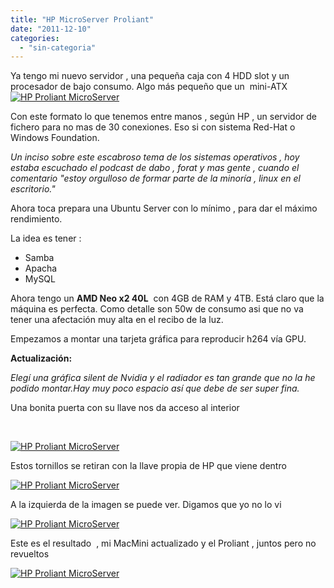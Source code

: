```yaml
---
title: "HP MicroServer Proliant"
date: "2011-12-10"
categories: 
  - "sin-categoria"
---
```


Ya tengo mi nuevo servidor , una pequeña caja con 4 HDD slot y un procesador de bajo consumo. Algo más pequeño que un  mini-ATX[![HP Proliant MicroServer](images/6482834207_3c6c0cd200_z.jpg)](https://www.flickr.com/photos/12949201@N08/6482834207/ "HP Proliant MicroServer por sicotico, en Flickr")

Con este formato lo que tenemos entre manos , según HP , un servidor de fichero para no mas de 30 conexiones. Eso si con sistema Red-Hat o Windows Foundation.

_Un inciso sobre este escabroso tema de los sistemas operativos , hoy estaba escuchado el podcast de dabo , forat y mas gente , cuando el comentario "estoy orgulloso de formar parte de la minoría , linux en el escritorio."_

Ahora toca prepara una Ubuntu Server con lo mínimo , para dar el máximo rendimiento.

La idea es tener :

- Samba
- Apacha
- MySQL

Ahora tengo un **AMD Neo x2 40L**  con 4GB de RAM y 4TB. Está claro que la máquina es perfecta. Como detalle son 50w de consumo asi que no va tener una afectación muy alta en el recibo de la luz.

Empezamos a montar una tarjeta gráfica para reproducir h264 vía GPU.

**Actualización:**

_Elegí una gráfica silent de Nvidia y el radiador es tan grande que no la he podido montar.Hay muy poco espacio así que debe de ser super fina._

Una bonita puerta con su llave nos da acceso al interior

 

[![HP Proliant MicroServer](images/6482831589_d9e13bdfc8_z.jpg)](https://www.flickr.com/photos/12949201@N08/6482831589/ "HP Proliant MicroServer por sicotico, en Flickr")

Estos tornillos se retiran con la llave propia de HP que viene dentro

[![HP Proliant MicroServer](images/6482835969_337a2b2700_z.jpg)](https://www.flickr.com/photos/12949201@N08/6482835969/ "HP Proliant MicroServer por sicotico, en Flickr")

A la izquierda de la imagen se puede ver. Digamos que yo no lo vi

[![HP Proliant MicroServer](images/6482838307_63b75f7d9b_z.jpg)](https://www.flickr.com/photos/12949201@N08/6482838307/ "HP Proliant MicroServer por sicotico, en Flickr")

Este es el resultado  , mi MacMini actualizado y el Proliant , juntos pero no revueltos

[![HP Proliant MicroServer](images/6482840311_6a35a9f66c.jpg)](https://www.flickr.com/photos/12949201@N08/6482840311/ "HP Proliant MicroServer por sicotico, en Flickr")
